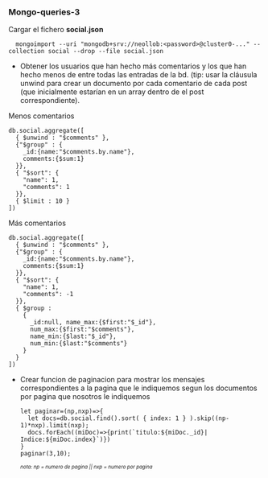 ### Mongo-queries-3

Cargar el fichero __social.json__

      mongoimport --uri "mongodb+srv://neollob:<password>@cluster0-..." --collection social --drop --file social.json

- Obtener los usuarios que han hecho más comentarios y los que han hecho menos de entre todas las
entradas de la bd. (tip: usar la cláusula unwind para crear un documento por cada comentario de cada
post (que inicialmente estarían en un array dentro de el post correspondiente).

Menos comentarios

    db.social.aggregate([
      { $unwind : "$comments" },
      {"$group" : {
        _id:{name:"$comments.by.name"}, 
        comments:{$sum:1}
      }},
      { "$sort": { 
        "name": 1, 
        "comments": 1 
      }},
      { $limit : 10 }
    ])
Más comentarios

    db.social.aggregate([
      { $unwind : "$comments" },
      {"$group" : {
        _id:{name:"$comments.by.name"}, 
        comments:{$sum:1}
      }},
      { "$sort": { 
        "name": 1, 
        "comments": -1 
      }},
      { $group : 
        {
          _id:null, name_max:{$first:"$_id"}, 
          num_max:{$first:"$comments"}, 
          name_min:{$last:"$_id"},
          num_min:{$last:"$comments"} 
        } 
      }
    ])
    
- Crear funcion de paginacion para mostrar los mensajes correspondientes a la pagina que le indiquemos segun los documentos por pagina que nosotros le indiquemos

      let paginar=(np,nxp)=>{
        let docs=db.social.find().sort( { index: 1 } ).skip((np-1)*nxp).limit(nxp);
        docs.forEach((miDoc)=>{print(`titulo:${miDoc._id}| Indice:${miDoc.index}`)})
      }
      paginar(3,10);
        
     <sub><sup>*nota: np = numero de pagina || nxp = numero por pagina*</sub></sup>


